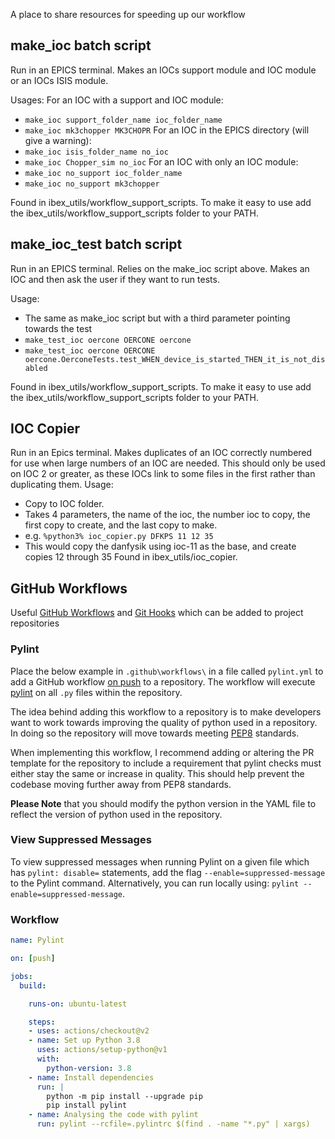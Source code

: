 A place to share resources for speeding up our workflow

## make_ioc batch script

Run in an EPICS terminal.
Makes an IOCs support module and IOC module or an IOCs ISIS module.

Usages: 
For an IOC with a support and IOC module: 
- `make_ioc support_folder_name ioc_folder_name`
- `make_ioc mk3chopper MK3CHOPR`
For an IOC in the EPICS directory (will give a warning): 
- `make_ioc isis_folder_name no_ioc`
- `make_ioc Chopper_sim no_ioc`
For an IOC with only an IOC module: 
- `make_ioc no_support ioc_folder_name`
- `make_ioc no_support mk3chopper`

Found in ibex_utils/workflow_support_scripts.
To make it easy to use add the ibex_utils/workflow_support_scripts folder to your PATH.

## make_ioc_test batch script

Run in an EPICS terminal.
Relies on the make_ioc script above.
Makes an IOC and then ask the user if they want to run tests.

Usage: 
- The same as make_ioc script but with a third parameter pointing towards the test
- `make_test_ioc oercone OERCONE oercone`
- `make_test_ioc oercone OERCONE oercone.OerconeTests.test_WHEN_device_is_started_THEN_it_is_not_disabled`

Found in ibex_utils/workflow_support_scripts.
To make it easy to use add the ibex_utils/workflow_support_scripts folder to your PATH.

## IOC Copier
Run in an Epics terminal.
Makes duplicates of an IOC correctly numbered for use when large numbers of an IOC are needed.
This should only be used on IOC 2 or greater, as these IOCs link to some files in the first rather than duplicating them.
Usage:
- Copy to IOC folder.
- Takes 4 parameters, the name of the ioc, the number ioc to copy, the first copy to create, and the last copy to make.
- e.g. `%python3% ioc_copier.py DFKPS 11 12 35`
- This would copy the danfysik using ioc-11 as the base, and create copies 12 through 35
Found in ibex_utils/ioc_copier.

## GitHub Workflows
Useful [GitHub Workflows](https://docs.github.com/en/actions/learn-github-actions) and [Git Hooks](https://git-scm.com/book/en/v2/Customizing-Git-Git-Hooks) which can be added to project repositories

### Pylint
Place the below example in `.github\workflows\` in a file called `pylint.yml` to add a GitHub workflow [on push](https://docs.github.com/en/actions/using-workflows/workflow-syntax-for-github-actions#on) to a repository.
The workflow will execute [pylint](https://pypi.org/project/pylint/) on all `.py` files within the repository.

The idea behind adding this workflow to a repository is to make developers want to work towards improving the quality of python used in a repository. In doing so the repository will move towards meeting [PEP8](https://www.python.org/dev/peps/pep-0008/) standards.

When implementing this workflow, I recommend adding or altering the PR template for the repository to include a requirement that pylint checks must either stay the same or increase in quality. This should help prevent the codebase moving further away from PEP8 standards. 

**Please Note** that you should modify the python version in the YAML file to reflect the version of python used in the repository.

### View Suppressed Messages
To view suppressed messages when running Pylint on a given file which has `pylint: disable=` statements, add the flag `--enable=suppressed-message` to the Pylint command. Alternatively, you can run locally using: `pylint --enable=suppressed-message`.

### Workflow
```YAML
name: Pylint

on: [push]

jobs:
  build:

    runs-on: ubuntu-latest

    steps:
    - uses: actions/checkout@v2
    - name: Set up Python 3.8
      uses: actions/setup-python@v1
      with:
        python-version: 3.8
    - name: Install dependencies
      run: |
        python -m pip install --upgrade pip
        pip install pylint
    - name: Analysing the code with pylint
      run: pylint --rcfile=.pylintrc $(find . -name "*.py" | xargs)
```